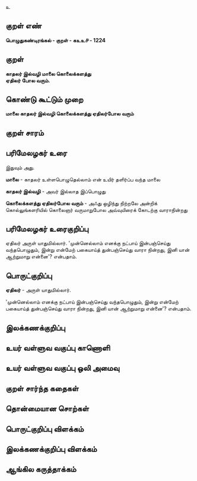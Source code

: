உ

## குறள் எண் 

**பொழுதுகண்டிரங்கல் - குறள் - கஉஉ௪ - 1224**

## குறள் 

**காதலர் இல்வழி மாலை கொலைக்களத்து  
ஏதிலர் போல வரும்.** 

## கொண்டு கூட்டும் முறை

**மாலை காதலர் இல்வழி கொலைக்களத்து ஏதிலர்போல வரும்**

## குறள் சாரம் 


## பரிமேலழகர் உரை

இதுவும் அது. 

**மாலை** - காதலர் உள்ளபொழுதெல்லாம் என் உயிர் தளிர்ப்ப வந்த மாலை 

**காதலர் இல்வழி** - அவர் இல்லாத இப்பொழுது 

**கொலைக்களத்து ஏதிலர்போல வரும்** - அஃது ஒழிந்து நிற்றலே அன்றிக் கொல்லுங்களரியில் கொலைஞர் வருமாறுபோல அவ்வுயிரைக் கோடற்கு வாராநின்றது

## பரிமேலழகர் உரைகுறிப்பு   

ஏதிலர் அருள் யாதுமில்லார். 'முன்னெல்லாம் எனக்கு நட்பாய் இன்பஞ்செய்து வந்தபொழுதும், இன்று என்மேற் பகையாய்த் துன்பஞ்செய்து வாரா நின்றது, இனி யான் ஆற்றுமாறு என்னை'? என்பதாம்.

## பொருட்குறிப்பு 

**ஏதிலர்** - அருள் யாதுமில்லார்.

'முன்னெல்லாம் எனக்கு நட்பாய் இன்பஞ்செய்து வந்தபொழுதும், இன்று என்மேற் பகையாய்த் துன்பஞ்செய்து வாரா நின்றது, இனி யான் ஆற்றுமாறு என்னை'? என்பதாம்.

## இலக்கணக்குறிப்பு  


## உயர் வள்ளுவ வகுப்பு காணொளி


## உயர் வள்ளுவ வகுப்பு ஒலி அமைவு 

 
## குறள் சார்ந்த கதைகள் 


## தொன்மையான சொற்கள்


## பொருட்குறிப்பு விளக்கம்


## இலக்கணக்குறிப்பு விளக்கம்


## ஆங்கில கருத்தாக்கம் 


